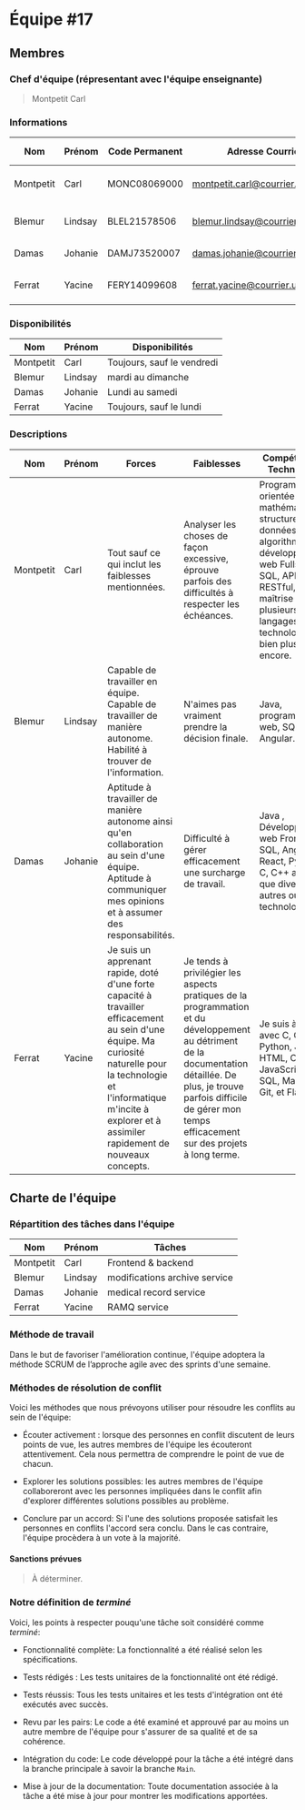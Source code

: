 # Équipe \#17

## Membres

### Chef d'équipe (répresentant avec l'équipe enseignante)

> Montpetit Carl 

### Informations

| Nom       | Prénom  | Code Permanent | Adresse Courriel                | Moyen De Communication          |
| --------- | ------- | -------------- | ------------------------------- | ------------------------------- |
| Montpetit | Carl    | MONC08069000   | montpetit.carl@courrier.uqam.ca | Courriel, Discord et Mattermost |
| Blemur    | Lindsay | BLEL21578506   | blemur.lindsay@courrier.uqam.ca | Courriel, Discord et Mattermost |
| Damas     | Johanie | DAMJ73520007   | damas.johanie@courrier.uqam.ca  | Courriel, Discord               |
| Ferrat    | Yacine  | FERY14099608   | ferrat.yacine@courrier.uqam.ca  | Courriel, Discord et Mattermost |

### Disponibilités

| Nom       | Prénom  | Disponibilités             |
| --------- | ------- | -------------------------- |
| Montpetit | Carl    | Toujours, sauf le vendredi |
| Blemur    | Lindsay | mardi au dimanche          |
| Damas     | Johanie | Lundi au samedi            |
| Ferrat    | Yacine  | Toujours, sauf le lundi    |

### Descriptions

| Nom       | Prénom  | Forces                                                                                                                                                          | Faiblesses                                                                                         | Compétences Techniques                                                                                                                                                                                  |
|-----------|---------|-----------------------------------------------------------------------------------------------------------------------------------------------------------------|----------------------------------------------------------------------------------------------------|---------------------------------------------------------------------------------------------------------------------------------------------------------------------------------------------------------|
| Montpetit | Carl    | Tout sauf ce qui inclut les faiblesses mentionnées.                                                                                                             | Analyser les choses de façon excessive, éprouve parfois des difficultés à respecter les échéances. | Programmation orientée objet, mathématiques, structures de données et algorithmes, développement web Fullstack, SQL, APIs RESTful, maîtrise de plusieurs langages et technologies, et bien plus encore. |
| Blemur    | Lindsay | Capable de travailler en équipe. Capable de travailler de manière autonome. Habilité à trouver de l'information.                                                | N'aimes pas vraiment prendre la décision finale.                                                   | Java, programmation web, SQL, Angular.                                                                                                                                                                  |
| Damas     | Johanie | Aptitude à travailler de manière autonome ainsi qu'en collaboration au sein d'une équipe. Aptitude à communiquer mes opinions et à assumer des responsabilités. | Difficulté à gérer efficacement une surcharge de travail.                                          | Java , Développement web Frontend, SQL, Angular, React, Python, C, C++ ainsi que divers autres outils technologiques                                                                                    |
| Ferrat    | Yacine  | Je suis un apprenant rapide, doté d'une forte capacité à travailler efficacement au sein d'une équipe. Ma curiosité naturelle pour la technologie et l'informatique m'incite à explorer et à assimiler rapidement de nouveaux concepts.                                                                                                                            | Je tends à privilégier les aspects pratiques de la programmation et du développement au détriment de la documentation détaillée. De plus, je trouve parfois difficile de gérer mon temps efficacement sur des projets à long terme.                                                                                             | Je suis à l'aise avec C, C++, Python, Java, HTML, CSS, JavaScript, SQL, Maven, Git, et Flask                                                                                                                                                                                                  |

## Charte de l'équipe

### Répartition des tâches dans l'équipe

| Nom       | Prénom  | Tâches 
|-----------|---------|---------------|
| Montpetit | Carl    |  Frontend & backend | 
| Blemur    | Lindsay | modifications archive service | 
| Damas     | Johanie | medical record service  | 
| Ferrat    | Yacine  | RAMQ service |

### Méthode de travail
Dans le but de favoriser l'amélioration continue, l'équipe adoptera la méthode SCRUM de l’approche agile avec des sprints d'une semaine.

### Méthodes de résolution de conflit
Voici les méthodes que nous prévoyons utiliser pour résoudre les conflits au sein de l'équipe:

- Écouter activement : lorsque des personnes en conflit discutent de leurs points de vue, les autres membres de l'équipe les écouteront attentivement. Cela nous permettra de comprendre le point de vue de chacun.

- Explorer les solutions possibles: les autres membres de l'équipe collaboreront avec les personnes impliquées dans le conflit afin d'explorer différentes solutions possibles au problème.

- Conclure par un accord: Si l'une des solutions proposée satisfait les personnes en conflits l'accord sera conclu. Dans le cas contraire, l'équipe procèdera à un vote à la majorité.

#### Sanctions prévues

> À déterminer.

### Notre définition de _terminé_

Voici, les points à respecter pouqu'une tâche soit considéré comme _terminé_:

- Fonctionnalité complète: La fonctionnalité a été réalisé selon les spécifications.

- Tests rédigés : Les tests unitaires de la fonctionnalité ont été rédigé.

- Tests réussis: Tous les tests unitaires et les tests d'intégration ont été exécutés avec succès.

- Revu par les pairs: Le code a été examiné et approuvé par au moins un autre membre de l'équipe pour s'assurer de sa qualité et de sa cohérence.

- Intégration du code: Le code développé pour la tâche a été intégré dans la branche principale à savoir la branche `Main`.

- Mise à jour de la documentation: Toute documentation associée à la tâche a été mise à jour pour montrer les modifications apportées.
